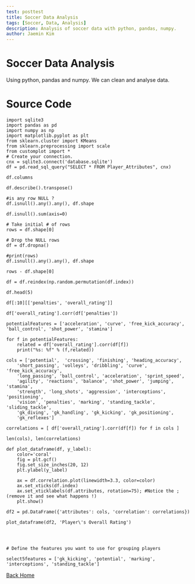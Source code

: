 ```yaml
---
test: posttest
title: Soccer Data Analysis
tags: [Soccer, Data, Analysis]
description: Analysis of soccer data with python, pandas, numpy.
author: Jaemin Kim
--- 
```


# Soccer Data Analysis

Using python, pandas and numpy. We can clean and analyse data.

# Source Code

    import sqlite3
    import pandas as pd
    import numpy as np
    import matplotlib.pyplot as plt
    from sklearn.cluster import KMeans
    from sklearn.preprocessing import scale
    from customplot import *
    # Create your connection.
    cnx = sqlite3.connect('database.sqlite')
    df = pd.read_sql_query("SELECT * FROM Player_Attributes", cnx)

    df.columns

    df.describe().transpose()

    #is any row NULL ?
    df.isnull().any().any(), df.shape

    df.isnull().sum(axis=0)

    # Take initial # of rows
    rows = df.shape[0]

    # Drop the NULL rows
    df = df.dropna()

    #print(rows)
    df.isnull().any().any(), df.shape

    rows - df.shape[0]

    df = df.reindex(np.random.permutation(df.index))

    df.head(5)

    df[:10][['penalties', 'overall_rating']]

    df['overall_rating'].corr(df['penalties'])

    potentialFeatures = ['acceleration', 'curve', 'free_kick_accuracy', 'ball_control', 'shot_power', 'stamina']

    for f in potentialFeatures:
        related = df['overall_rating'].corr(df[f])
        print("%s: %f" % (f,related))

    cols = ['potential',  'crossing', 'finishing', 'heading_accuracy',
        'short_passing', 'volleys', 'dribbling', 'curve', 'free_kick_accuracy',
        'long_passing', 'ball_control', 'acceleration', 'sprint_speed',
        'agility', 'reactions', 'balance', 'shot_power', 'jumping', 'stamina',
        'strength', 'long_shots', 'aggression', 'interceptions', 'positioning',
        'vision', 'penalties', 'marking', 'standing_tackle', 'sliding_tackle',
        'gk_diving', 'gk_handling', 'gk_kicking', 'gk_positioning',
        'gk_reflexes']

    correlations = [ df['overall_rating'].corr(df[f]) for f in cols ]

    len(cols), len(correlations)

    def plot_dataframe(df, y_label):  
        color='coral'
        fig = plt.gcf()
        fig.set_size_inches(20, 12)
        plt.ylabel(y_label)

        ax = df.correlation.plot(linewidth=3.3, color=color)
        ax.set_xticks(df.index)
        ax.set_xticklabels(df.attributes, rotation=75); #Notice the ; (remove it and see what happens !)
        plt.show()

    df2 = pd.DataFrame({'attributes': cols, 'correlation': correlations}) 

    plot_dataframe(df2, 'Player\'s Overall Rating')




    # Define the features you want to use for grouping players

    select5features = ['gk_kicking', 'potential', 'marking', 'interceptions', 'standing_tackle']

[Back Home](https://jaemnkm.github.io/jekyll-now/)